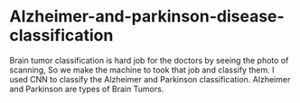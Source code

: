 # Alzheimer-and-parkinson-disease-classification
Brain tumor classification is hard job for the doctors by seeing the photo of scanning, So we make the machine to took that job and classify them. I used CNN to classify the Alzheimer and Parkinson classification. Alzheimer and Parkinson are types of Brain Tumors.
